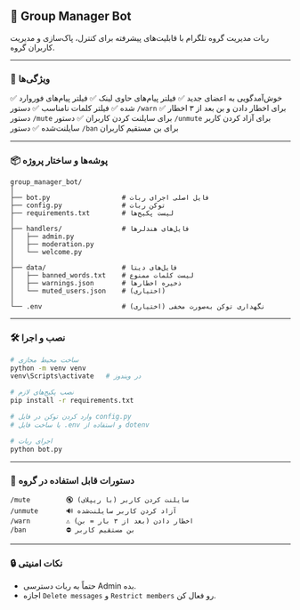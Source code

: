

## 🤖 Group Manager Bot

ربات مدیریت گروه تلگرام با قابلیت‌های پیشرفته برای کنترل، پاک‌سازی و مدیریت کاربران گروه.

---

### 🚀 ویژگی‌ها

✅ خوش‌آمدگویی به اعضای جدید
✅ فیلتر پیام‌های حاوی لینک
✅ فیلتر پیام‌های فوروارد شده
✅ فیلتر کلمات نامناسب
✅ دستور `/warn` برای اخطار دادن و بن بعد از ۳ اخطار
✅ دستور `/mute` برای سایلنت کردن کاربران
✅ دستور `/unmute` برای آزاد کردن کاربر سایلنت‌شده
✅ دستور `/ban` برای بن مستقیم کاربران

---

### 📦 پوشه‌ها و ساختار پروژه

```
group_manager_bot/
│
├── bot.py                  # فایل اصلی اجرای ربات
├── config.py               # توکن ربات
├── requirements.txt        # لیست پکیج‌ها
│
├── handlers/               # فایل‌های هندلرها
│   ├── admin.py
│   ├── moderation.py
│   └── welcome.py
│
├── data/                   # فایل‌های دیتا
│   ├── banned_words.txt    # لیست کلمات ممنوع
│   ├── warnings.json       # ذخیره اخطارها
│   └── muted_users.json    # (اختیاری)
│
└── .env                    # (اختیاری) نگهداری توکن به‌صورت مخفی
```

---

### 🛠️ نصب و اجرا

```bash
# ساخت محیط مجازی
python -m venv venv
venv\Scripts\activate   # در ویندوز

# نصب پکیج‌های لازم
pip install -r requirements.txt

# وارد کردن توکن در فایل config.py
# یا ساخت فایل .env و استفاده از dotenv

# اجرای ربات
python bot.py
```

---

### 🧪 دستورات قابل استفاده در گروه

```
/mute         🔇 سایلنت کردن کاربر (با ریپلای)
/unmute       🔊 آزاد کردن کاربر سایلنت‌شده
/warn         ⚠️ اخطار دادن (بعد از ۳ بار = بن)
/ban          ⛔️ بن مستقیم کاربر
```

---

### 🔒 نکات امنیتی

* حتماً به ربات دسترسی Admin بده.
* اجازه `Delete messages` و `Restrict members` رو فعال کن.

